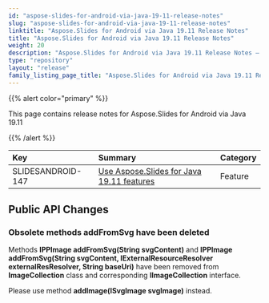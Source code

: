 ```yaml
---
id: "aspose-slides-for-android-via-java-19-11-release-notes"
slug: "aspose-slides-for-android-via-java-19-11-release-notes"
linktitle: "Aspose.Slides for Android via Java 19.11 Release Notes"
title: "Aspose.Slides for Android via Java 19.11 Release Notes"
weight: 20
description: "Aspose.Slides for Android via Java 19.11 Release Notes – the latest updates and fixes."
type: "repository"
layout: "release"
family_listing_page_title: "Aspose.Slides for Android via Java 19.11 Release Notes"
---
```


{{% alert color="primary" %}} 

 This page contains release notes for Aspose.Slides for Android via Java 19.11

{{% /alert %}} 

|**Key**|**Summary**|**Category**|
| :- | :- | :- |
|SLIDESANDROID-147|[Use Aspose.Slides for Java 19.11 features](/slides/java/release-notes/2019/aspose-slides-for-java-19-11-release-notes/)|Feature|
## **Public API Changes**
### **Obsolete methods addFromSvg have been deleted**
Methods **IPPImage addFromSvg(String svgContent)** and **IPPImage addFromSvg(String svgContent, IExternalResourceResolver externalResResolver, String baseUri)** have been removed from **ImageCollection** class and corresponding **IImageCollection** interface.

Please use method **addImage(ISvgImage svgImage)** instead.




